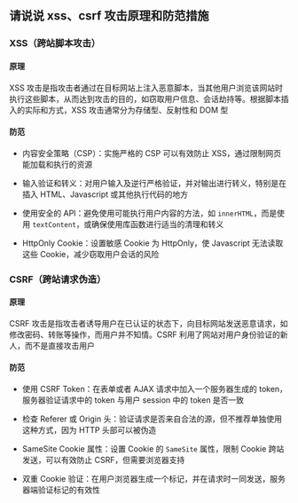## 请说说 xss、csrf 攻击原理和防范措施

### XSS（跨站脚本攻击）

#### 原理

XSS 攻击是指攻击者通过在目标网站上注入恶意脚本，当其他用户浏览该网站时执行这些脚本，从而达到攻击的目的，如窃取用户信息、会话劫持等。根据脚本插入的实际和方式，XSS 攻击通常分为存储型、反射性和 DOM 型

#### 防范

- 内容安全策略（CSP）：实施严格的 CSP 可以有效防止 XSS，通过限制网页能加载和执行的资源

- 输入验证和转义：对用户输入及逆行严格验证，并对输出进行转义，特别是在插入 HTML、Javascript 或其他执行代码的地方

- 使用安全的 API：避免使用可能执行用户内容的方法，如 `innerHTML`，而是使用 `textContent`，或确保使用库函数进行适当的清理和转义

- HttpOnly Cookie：设置敏感 Cookie 为 HttpOnly，使 Javascript 无法读取这些 Cookie，减少窃取用户会话的风险

### CSRF（跨站请求伪造）

#### 原理

CSRF 攻击是指攻击者诱导用户在已认证的状态下，向目标网站发送恶意请求，如修改密码、转账等操作，而用户并不知情。CSRF 利用了网站对用户身份验证的新人，而不是直接攻击用户

#### 防范

- 使用 CSRF Token：在表单或者 AJAX 请求中加入一个服务器生成的 token，服务器验证请求中的 token 与用户 session 中的 token 是否一致

- 检查 Referer 或 Origin 头：验证请求是否来自合法的源，但不推荐单独使用这种方式，因为 HTTP 头部可以被伪造

- SameSite Cookie 属性：设置 Cookie 的 `SameSite` 属性，限制 Cookie 跨站发送，可以有效防止 CSRF，但需要浏览器支持

- 双重 Cookie 验证：在用户浏览器生成一个标记，并在请求时一同发送，服务器端验证标记的有效性
